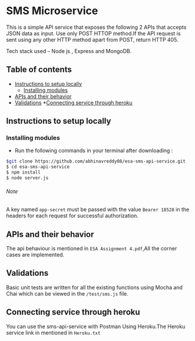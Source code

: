 # SMS Microservice


This is a simple API service that exposes the following 2 APIs that accepts JSON data as input. Use only POST HTTOP method.If the API request is sent using any other HTTP method apart from POST, return HTTP 405.

Tech stack used – Node js , Express and MongoDB.


## Table of contents
* [Instructions to setup locally](#instructions-to-setup-locally)
    * [Installing modules](#installing-modules)
* [APIs and their behavior](#apis-and-their-behavior)
* [Validations](#validations)
*[Connecting service through heroku](#Connecting-service-through-heroku)




## Instructions to setup locally
### Installing modules
- Run the following commands in your terminal after downloading  :
```bash
$git clone https://github.com/abhinavreddy08/esa-sms-api-service.git
$ cd esa-sms-api-service
$ npm install
$ node server.js
```

###### Note
A key named ```app-secret``` must be passed with the value ```Bearer 18528``` in the headers for each request for successful authorization.

## APIs and their behavior
The api behaviour is mentioned in ```ESA Assignment 4.pdf```,All the corner cases are implemented.

## Validations
Basic unit tests are written for all the existing functions using Mocha and Chai which can be viewed in the ```/test/sms.js``` file.

## Connecting service through heroku
You can use the sms-api-service with Postman Using Heroku.The Heroku service link in mentioned in ```Heroku.txt```




